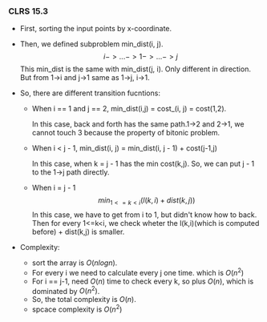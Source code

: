 <script type="text/javascript"
   src="http://cdn.mathjax.org/mathjax/latest/MathJax.js?config=TeX-AMS-MML_HTMLorMML">
</script>
### CLRS 15.3
- First, sorting the input points by x-coordinate.
- Then, we defined subproblem min_dist(i, j).
$$
i->...->1->...->j
$$
    This min_dist is the same with min_dist(j, i). Only different in direction. But from 1->i and j->1 same as 1->j, i->1.

- So, there are different transition fucntions:
    
    - When i == 1 and j == 2, min_dist(i,j) = cost_(i, j) = cost(1,2).
        
        In this case, back and forth has the same path.1->2 and 2->1, we cannot touch 3 because the property of bitonic problem.

    - When i < j - 1, min_dist(i, j) = min_dist(i, j - 1) + cost(j-1,j)
        
        In this case, when k = j - 1 has the min cost(k,j). So, we can put j - 1 to the 1->j path directly.

    - When i = j - 1
        $$
            min_{1<=k<i}(l(k,i) + dist(k,j))
        $$
        In this case, we have to get from i to 1, but didn't know how to back. Then for every 1<=k<i, we check wheter the l(k,i)(which is computed before) + dist(k,j) is smaller.

- Complexity:
    - sort the array is $O(nlogn)$.
    - For every i we need to calculate every j one time. which is $O(n^2)$
    - For i == j-1, need $O(n)$ time to check every k, so plus $O(n)$, which is dominated by $O(n^2)$.
    - So, the total complexity is $O(n)$.
    - spcace complexity is $O(n^2)$